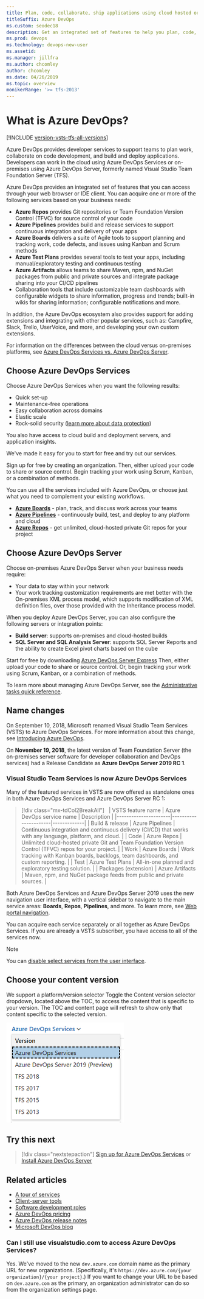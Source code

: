 ```yaml
---
title: Plan, code, collaborate, ship applications using cloud hosted or on-prem services
titleSuffix: Azure DevOps 
ms.custom: seodec18
description: Get an integrated set of features to help you plan, code, collaborate, and ship your applications faster.
ms.prod: devops
ms.technology: devops-new-user
ms.assetid:  
ms.manager: jillfra
ms.author: chcomley
author: chcomley
ms.date: 04/26/2019
ms.topic: overview
monikerRange: '>= tfs-2013'
---
```


# What is Azure DevOps?

[!INCLUDE [version-vsts-tfs-all-versions](../boards/_shared/version-vsts-tfs-all-versions.md)]

Azure DevOps provides developer services to support teams to plan work, collaborate on code development, and build and deploy applications. Developers can work in the cloud using Azure DevOps Services or on-premises using Azure DevOps Server, formerly named Visual Studio Team Foundation Server (TFS). 

Azure DevOps provides an integrated set of features that you can access through your web browser or IDE client. You can acquire one or more of the following services based on your business needs:

- <strong>Azure Repos</strong> provides Git repositories or Team Foundation Version Control (TFVC) for source control of your code
- <strong>Azure Pipelines</strong> provides build and release services to support continuous integration and delivery of your apps
- <strong>Azure Boards</strong> delivers a suite of Agile tools to support planning and tracking work, code defects, and issues using Kanban and Scrum methods
- <strong>Azure Test Plans</strong> provides several tools to test your apps, including manual/exploratory testing and continuous testing 
- <strong>Azure Artifacts</strong> allows teams to share Maven, npm, and NuGet packages from public and private sources and integrate package sharing into your CI/CD pipelines
- Collaboration tools that include customizable team dashboards with configurable widgets to share information, progress and trends; built-in wikis for sharing information; configurable notifications and more.

In addition, the Azure DevOps ecosystem also provides support for adding extensions and integrating with other popular services, such as: Campfire, Slack, Trello, UserVoice, and more, and developing your own custom extensions.  

For information on the differences between the cloud versus on-premises platforms, see [Azure DevOps Services vs. Azure DevOps Server](about-azure-devops-services-tfs.md).

## Choose Azure DevOps Services

Choose Azure DevOps Services when you want the following results:

- Quick set-up
- Maintenance-free operations
- Easy collaboration across domains
- Elastic scale
- Rock-solid security ([learn more about data protection](../organizations/security/data-protection.md))

You also have access to cloud build and deployment servers, and application insights.

We've made it easy for you to start for free and try out our services.

Sign up for free by creating an organization. Then, either upload your code to share or source control. Begin tracking your work using Scrum, Kanban, or a combination of methods.

You can use all the services included with Azure DevOps, or choose just what you need to complement your existing workflows. 

- <strong>[Azure Boards](https://azure.microsoft.com/services/devops/boards/)</strong> - plan, track, and discuss work across your teams
- <strong>[Azure Pipelines](https://azure.microsoft.com/services/devops/pipelines/)</strong> - continuously build, test, and deploy to any platform and cloud
- <strong>[Azure Repos](https://azure.microsoft.com/services/devops/repos/)</strong> - get unlimited, cloud-hosted private Git repos for your project

## Choose Azure DevOps Server

Choose on-premises Azure DevOps Server when your business needs require: 
- Your data to stay within your network 
- Your work tracking customization requirements are met better with the On-premises XML process model, which supports modification of XML definition files, over those provided with the Inheritance process model. 

When you deploy Azure DevOps Server, you can also configure the following servers or integration points:

- <strong>Build server</strong>: supports on-premises and cloud-hosted builds  
- <strong>SQL Server and SQL Analysis Server</strong>: supports SQL Server Reports and the ability to create Excel pivot charts based on the cube 

Start for free by downloading [Azure DevOps Server Express](https://go.microsoft.com/fwlink/?LinkId=2041269&clcid=0x409) Then, either upload your code to share or source control. Or, begin tracking your work using Scrum, Kanban, or a combination of methods. 

To learn more about managing Azure DevOps Server, see the [Administrative tasks quick reference](/azure/devops/server/admin/admin-quick-ref).

## Name changes 

On September 10, 2018, Microsoft renamed Visual Studio Team Services (VSTS) to Azure DevOps Services. For more information about this change, see [Introducing Azure DevOps](https://aka.ms/azurevsts).

On **November 19, 2018**, the latest version of Team Foundation Server (the on-premises server software for developer collaboration and DevOps services) had a Release Candidate as **Azure DevOps Server 2019 RC 1**.

<a id="vsts" />

### Visual Studio Team Services is now Azure DevOps Services

Many of the featured services in VSTS are now offered as standalone ones in both Azure DevOps Services and Azure DevOps Server RC 1:

>  [!div class="mx-tdCol2BreakAll"]  
> | VSTS feature name    | Azure DevOps service name | Description |
> |----------------------|----------------------|-------------|
> | Build & release      | Azure Pipelines      | Continuous integration and continuous delivery (CI/CD) that works with any language, platform, and cloud. |
> | Code                 | Azure Repos          | Unlimited cloud-hosted private Git and Team Foundation Version Control (TFVC) repos for your project. |
> | Work                 | Azure Boards         | Work tracking with Kanban boards, backlogs, team dashboards, and custom reporting. |
> | Test                 | Azure Test Plans     | All-in-one planned and exploratory testing solution. |
> | Packages (extension) | Azure Artifacts      | Maven, npm, and NuGet package feeds from public and private sources. |


Both Azure DevOps Services and Azure DevOps Server 2019 uses the new navigation user interface, with a vertical sidebar to navigate to the main service areas: **Boards**, **Repos**, **Pipelines**, and more. To learn more, see [Web portal navigation](../project/navigation/index.md).

You can acquire each service separately or all together as Azure DevOps Services. If you are already a VSTS subscriber, you have access to all of the services now.  

> [!NOTE]   
> You can [disable select services from the user interface](../organizations/settings/set-services.md).

## Choose your content version

We support a platform/version selector Toggle the Content version selector dropdown, located above the TOC, to  access the content that is specific to your version. The TOC and content page will refresh to show only that content specific to the selected version. 
 
![Documentation version selector](../_shared/_img/version-selector.png)


## Try this next  

> [!div class="nextstepaction"]
> [Sign up for Azure DevOps Services](sign-up-invite-teammates.md) or [Install Azure DevOps Server](/azure/devops/server/install/single-server)

## Related articles

- [A tour of services](services.md)
- [Client-server tools](tools.md)
- [Software development roles](roles.md)
- [Azure DevOps pricing](https://azure.microsoft.com/pricing/details/devops/azure-devops-services/)
- [Azure DevOps release notes](/azure/devops/release-notes/index)
- [Microsoft DevOps blog](https://blogs.msdn.microsoft.com/devops/)

### Can I still use visualstudio.com to access Azure DevOps Services?

Yes. We've moved to the new `dev.azure.com` domain name as the primary URL for new organizations. (Specifically, it's `https://dev.azure.com/{your organization}/{your project}`.) If you want to change your URL to be based on `dev.azure.com` as the primary, an organization administrator can do so from the organization settings page.
 
<!---
[Small teams can start for free!](https://visualstudio.microsoft.com/products/visual-studio-team-services-vs.aspx)  
[DevOps overview for Azure DevOps Services and TFS](index.md)


[![Sign up for Azure DevOps Services](_img/what-is-vsts-sign-up-step-1.png)](sign-up-invite-teammates.md)[![Add code to repository](_img/what-is-vsts-add-code-ide-step-2.png)](code-with-git.md)

*(c) 2016 Microsoft Corporation. All rights reserved. This document is
provided "as-is." Information and views expressed in this document,
including URL and other Internet Web site references, may change without
notice. You bear the risk of using it.*

*This document does not provide you with any legal rights to any
intellectual property in any Microsoft product. You may copy and use
this document for your internal, reference purposes.*
--> 
